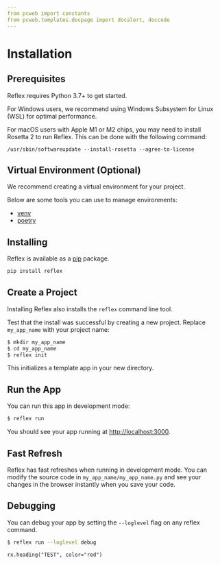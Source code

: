 ```yaml
---
from pcweb import constants
from pcweb.templates.docpage import docalert, doccode
---
```


# Installation

## Prerequisites

Reflex requires Python 3.7+ to get started.

For Windows users, we recommend using Windows Subsystem for Linux (WSL) for optimal performance.

For macOS users with Apple M1 or M2 chips, you may need to install Rosetta 2 to run Reflex. 
This can be done with the following command:
    
`/usr/sbin/softwareupdate --install-rosetta --agree-to-license`

## Virtual Environment (Optional)

We recommend creating a virtual environment for your project.

Below are some tools you can use to manage environments:

- [venv]({constants.VENV_URL})
- [poetry]({constants.POETRY_URL})

## Installing

Reflex is available as a [pip](constants.PIP_URL) package.

```bash
pip install reflex
```

## Create a Project

Installing Reflex also installs the `reflex` command line tool.

Test that the install was successful by creating a new project. Replace `my_app_name` with your project name:

```bash
$ mkdir my_app_name
$ cd my_app_name
$ reflex init
```

This initializes a template app in your new directory.

## Run the App

You can run this app in development mode:

```bash
$ reflex run
```

You should see your app running at [http://localhost:3000](http://localhost:3000).

## Fast Refresh

Reflex has fast refreshes when running in development mode. You can modify the source code in `my_app_name/my_app_name.py` and see your changes in the browser instantly when you save your code.

## Debugging

You can debug your app by setting the `--loglevel` flag on any reflex command.

```bash
$ reflex run --loglevel debug
```


```reflex
rx.heading("TEST", color="red")

```
